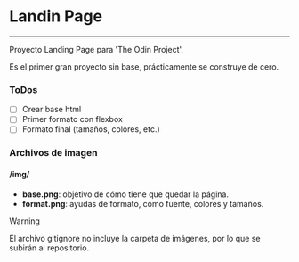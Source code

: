 # Landin Page

---

Proyecto Landing Page para 'The Odin Project'.

Es el primer gran proyecto sin base, prácticamente se construye de cero.

### ToDos

- [ ] Crear base html
- [ ] Primer formato con flexbox
- [ ] Formato final (tamaños, colores, etc.)

### Archivos de imagen

#### /img/

- **base.png**: objetivo de cómo tiene que quedar la página.
- **format.png**: ayudas de formato, como fuente, colores y tamaños.

> [!WARNING]
> El archivo gitignore no incluye la carpeta de imágenes, por lo que se subirán al repositorio.
